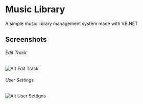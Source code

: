 # Music Library

A simple music library management system made with VB.NET

## Screenshots

###### Edit Track
![Alt Edit Track](https://image.ibb.co/ghoMYk/mlm_edit_track.jpg)
###### User Settings
![Alt User Settigns](https://image.ibb.co/jkSteQ/mlm_user_settings.jpg)